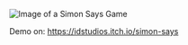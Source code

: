 ![Image of a Simon Says Game](https://img.itch.zone/aW1nLzExOTU4MzEwLnBuZw==/original/QzzNle.png)

Demo on: https://idstudios.itch.io/simon-says
